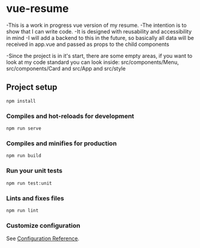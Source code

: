 # vue-resume

-This is a work in progress vue version of my resume.
-The intention is to show that I can write code.
-It is designed with reusability and accessibility in mind
-I will add a backend to this in the future, so basically all data will be received in app.vue and passed as props to the child components

-Since the project is in it's start, there are some empty areas, if you want to look at my code standard you can look inside: src/components/Menu, src/components/Card and src/App and src/style

## Project setup
```
npm install
```

### Compiles and hot-reloads for development
```
npm run serve
```

### Compiles and minifies for production
```
npm run build
```

### Run your unit tests
```
npm run test:unit
```

### Lints and fixes files
```
npm run lint
```

### Customize configuration
See [Configuration Reference](https://cli.vuejs.org/config/).
